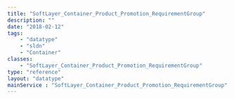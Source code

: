 ```yaml
---
title: "SoftLayer_Container_Product_Promotion_RequirementGroup"
description: ""
date: "2018-02-12"
tags:
    - "datatype"
    - "sldn"
    - "Container"
classes:
    - "SoftLayer_Container_Product_Promotion_RequirementGroup"
type: "reference"
layout: "datatype"
mainService : "SoftLayer_Container_Product_Promotion_RequirementGroup"
---
```

